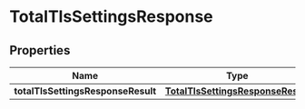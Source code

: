 # TotalTlsSettingsResponse

## Properties
Name | Type | Description | Notes
------------ | ------------- | ------------- | -------------
**totalTlsSettingsResponseResult** | [**TotalTlsSettingsResponseResult**](TotalTlsSettingsResponseResult.md) |  |  [optional]
